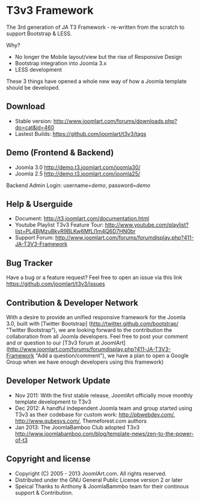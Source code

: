 T3v3 Framework
==============

The 3rd generation of JA T3 Framework - re-written from the scratch to support Bootstrap & LESS.  

Why?
- No longer the Mobile layout/view but the rise of Responsive Design
- Bootstrap integration into Joomla 3.x 
- LESS development 

These 3 things have opened a whole new way of how a Joomla template should be developed. 

Download 
--------
- Stable version: http://www.joomlart.com/forums/downloads.php?do=cat&id=460
- Lastest Builds: https://github.com/joomlart/t3v3/tags 


Demo (Frontend & Backend)
--------
- Joomla 3.0 http://demo.t3.joomlart.com/joomla30/
- Joomla 2.5 http://demo.t3.joomlart.com/joomla25/

Backend Admin Login: username=*demo*, password=*demo*

Help & Userguide
------------
- Document: http://t3.joomlart.com/documentation.html
- Youtube Playlist T3v3 Feature Tour: http://www.youtube.com/playlist?list=PL4BjMzuBkvR9BLKw6MfLl1m4Q6D7HN0br
- Support Forum: http://www.joomlart.com/forums/forumdisplay.php?411-JA-T3V3-Framework



Bug Tracker
------------
Have a bug or a feature request? Feel free to open an issue via this link https://github.com/joomlart/t3v3/issues

Contribution & Developer Network
----------
With a desire to provide an unified responsive framework for the Joomla 3.0, built with [Twitter Bootstrap] (http://twitter.github.com/bootstrap/ "Twitter Bootstrap"), we are looking forward to the contribution the collaboration from all 
Joomla developers. Feel free to post your comment and or question to our [T3v3 forum at JoomlArt] (http://www.joomlart.com/forums/forumdisplay.php?411-JA-T3V3-Framework "Add a question/comment"), we have a plan to open a Google Group when we have enough developers using this framework)

Developer Network Update
----------
- Nov 2011: With the first stable release, JoomlArt officially move monthly template development to T3v3 
- Dec 2012: A handful independent Joomla team and group started using T3v3 as their codebase for custom work: http://pbwebdev.com/, http://www.qubesys.com/, Themeforest.com authors
- Jan 2013: The JoomlaBamboo Club adopted T3v3 http://www.joomlabamboo.com/blog/template-news/zen-to-the-power-of-t3

Copyright and license
----------
  * Copyright (C) 2005 - 2013 JoomlArt.com. All rights reserved.
  * Distributed under the GNU General Public License version 2 or later
  * Speical Thanks to Anthony & JoomlaBammbo team for their continous support & Contribution. 
